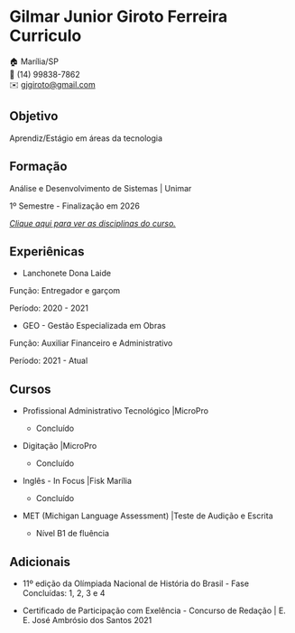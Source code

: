 # Gilmar Junior Giroto Ferreira Curriculo

:house: Marília/SP <br>
:iphone: (14) 99838-7862 <br>
:envelope: gjgiroto@gmail.com

## Objetivo
Aprendiz/Estágio em áreas da tecnologia  

## Formação 
Análise e Desenvolvimento de Sistemas | Unimar

1º Semestre - Finalização em 2026 

[_Clique aqui para ver as disciplinas do curso._](https://oficial.unimar.br/cursos/analise-e-desenvolvimento-de-sistemas/)

## Experiênicas
* Lanchonete Dona Laide

Função: Entregador e garçom

Período: 2020 - 2021

* GEO - Gestão Especializada em Obras 

Função: Auxiliar Financeiro e Administrativo 

Período: 2021 - Atual

## Cursos
* Profissional Administrativo Tecnológico |MicroPro
    - Concluído

* Digitação |MicroPro
    - Concluído 

* Inglês - In Focus |Fisk Marília
    - Concluído

* MET (Michigan Language Assessment) |Teste de Audição e Escrita 

    - Nível B1 de fluência

## Adicionais
* 11º edição da Olímpiada Nacional de História do Brasil - Fase Concluídas: 1, 2, 3 e 4

* Certificado de Participação com Exelência - Concurso de Redação | E. E. José Ambrósio dos Santos 2021









